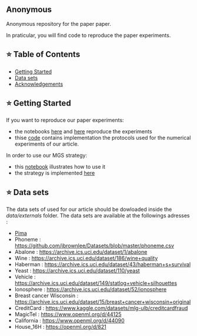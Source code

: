 ## Anonymous

Anonymous repository for the paper paper.

In praticular, you will find code to reproduce the paper experiments.
## ⭐ Table of Contents
  - [Getting Started](#getting-started)
  - [Data sets](#data-sets)
  - [Acknowledgements](#acknowledgements)

## ⭐ Getting Started

If you want to reproduce our paper experiments:
  - the notebooks [here](notebooks/rf_tuned.ipynb) and [here](notebooks/distances_experiments.ipynb) reproduce the experiments
  - thise [code](./validation) contains implementation the protocols used for the numerical experiments of our article. 

In order to use our MGS strategy:
  - this [notebook](notebooks/resampling_example.ipynb) illustrates how to use it
  - the strategy is implemented [here](./oversampling_strategies/)

## ⭐ Data sets

The data sets of used for our article should be dowloaded  inside the *data/externals* folder. The data sets are available at the followings adresses :

* [Pima](https://www.kaggle.com/datasets/uciml/pima-indians-diabetes-database)
* Phoneme : https://github.com/jbrownlee/Datasets/blob/master/phoneme.csv 
* Abalone : https://archive.ics.uci.edu/dataset/1/abalone
* Wine : https://archive.ics.uci.edu/dataset/186/wine+quality
* Haberman : https://archive.ics.uci.edu/dataset/43/haberman+s+survival
* Yeast : https://archive.ics.uci.edu/dataset/110/yeast
* Vehicle : https://archive.ics.uci.edu/dataset/149/statlog+vehicle+silhouettes
* Ionosphere : https://archive.ics.uci.edu/dataset/52/ionosphere
* Breast cancer Wisconsin : https://archive.ics.uci.edu/dataset/15/breast+cancer+wisconsin+original
* CreditCard : https://www.kaggle.com/datasets/mlg-ulb/creditcardfraud
* MagicTel : https://www.openml.org/d/44125
* California : https://www.openml.org/d/44090
* House_16H : https://openml.org/d/821 
